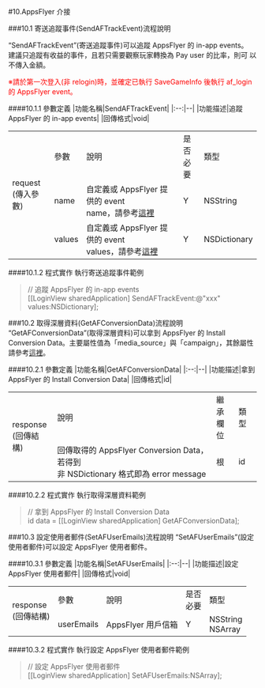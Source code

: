 #10.AppsFlyer 介接

###10.1 寄送追蹤事件(SendAFTrackEvent)流程說明

“SendAFTrackEvent”(寄送追蹤事件)可以追蹤 AppsFlyer 的 in-app events。 建議只追蹤有收益的事件，且若只需要觀察玩家轉換為 Pay user 的比率，則可 以不傳入金額。

<font color="red">※請於第一次登入(非 relogin)時，並確定已執行 SaveGameInfo 後執行 af_login 的 AppsFlyer event。</font>

####10.1.1 參數定義
|功能名稱|SendAFTrackEvent|
|:--:|--|
|功能描述|追蹤 AppsFlyer 的 in-app events|
|回傳格式|void|

<table>
<tr>
<td rowspan="3">request<br>(傳入參數)</td>
<td>參數</td>
<td>說明</td>
<td>是否<br>必要</td>
<td>類型</td>
</tr>
<tr>
<td>name</td>
<td>自定義或 AppsFlyer 提供的 event<br>name，請參考<a href="https://support.appsflyer.com/hc/en-us/articles/207577713">這裡</a></td>
<td>Y</td>
<td>NSString</td>
</tr>
<tr>
<td>values</td>
<td>自定義或 AppsFlyer 提供的 event<br>values，請參考<a href="https://support.appsflyer.com/hc/en-us/articles/207577713">這裡</a></td>
<td>Y</td>
<td>NSDictionary</td>
</tr>
</table>

####10.1.2 程式實作
執行寄送追蹤事件範例
>// 追蹤 AppsFlyer 的 in-app events<br>
>[[LoginView sharedApplication] SendAFTrackEvent:@"xxx" values:NSDictionary];

###10.2 取得深層資料(GetAFConversionData)流程說明
“GetAFConversionData”(取得深層資料)可以拿到 AppsFlyer 的 Install Conversion Data。主要屬性值為「media_source」與「campaign」，其餘屬性 請參考[這裡](https://support.appsflyer.com/hc/en-us/articles/207032096-Accessing-AppsFlyer-Attribution-Conversion-Data-from-the-SDK-iOS-Deferred-Deeplinking-)。

####10.2.1 參數定義
|功能名稱|GetAFConversionData|
|:--:|--|
|功能描述|拿到 AppsFlyer 的 Install Conversion Data|
|回傳格式|id|

<table>
<tr>
<td rowspan="2">response<br>(回傳結構)</td>
<td>說明</td>
<td>繼承<br>欄位</td>
<td>類型</td>
</tr>
<tr>
<td>回傳取得的 AppsFlyer Conversion Data，若得到<br>非 NSDictionary 格式即為 error message</td>
<td>根</td>
<td>id</td>
</tr>
</table>

####10.2.2 程式實作
執行取得深層資料範例
>// 拿到 AppsFlyer 的 Install Conversion Data<br>
>id data = [[LoginView sharedApplication] GetAFConversionData];

###10.3 設定使用者郵件(SetAFUserEmails)流程說明
“SetAFUserEmails”(設定使用者郵件)可以設定 AppsFlyer 使用者郵件。

####10.3.1 參數定義
|功能名稱|SetAFUserEmails|
|:--:|--|
|功能描述|設定 AppsFlyer 使用者郵件|
|回傳格式|void|

<table>
<tr>
<td rowspan="2">response<br>(回傳結構)</td>
<td>參數</td>
<td>說明</td>
<td>是否<br>必要</td>
<td>類型</td>
</tr>
<tr>
<td>userEmails</td>
<td>AppsFlyer 用戶信箱</td>
<td>Y</td>
<td>NSString<br>NSArray</td>
</tr>
</table>

####10.3.2 程式實作
執行設定 AppsFlyer 使用者郵件範例
>// 設定 AppsFlyer 使用者郵件<br>
>[[LoginView sharedApplication] SetAFUserEmails:NSArray];